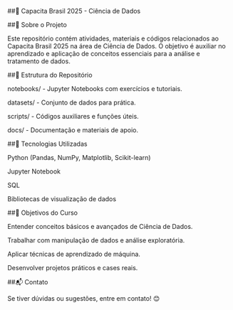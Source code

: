 ##📌 Capacita Brasil 2025 - Ciência de Dados

##📖 Sobre o Projeto

Este repositório contém atividades, materiais e códigos relacionados ao Capacita Brasil 2025 na área de Ciência de Dados. O objetivo é auxiliar no aprendizado e aplicação de conceitos essenciais para a análise e tratamento de dados.

##📂 Estrutura do Repositório

notebooks/ - Jupyter Notebooks com exercícios e tutoriais.

datasets/ - Conjunto de dados para prática.

scripts/ - Códigos auxiliares e funções úteis.

docs/ - Documentação e materiais de apoio.

##🚀 Tecnologias Utilizadas

Python (Pandas, NumPy, Matplotlib, Scikit-learn)

Jupyter Notebook

SQL

Bibliotecas de visualização de dados

##🎯 Objetivos do Curso

Entender conceitos básicos e avançados de Ciência de Dados.

Trabalhar com manipulação de dados e análise exploratória.

Aplicar técnicas de aprendizado de máquina.

Desenvolver projetos práticos e cases reais.

##📬 Contato

Se tiver dúvidas ou sugestões, entre em contato! 😊



